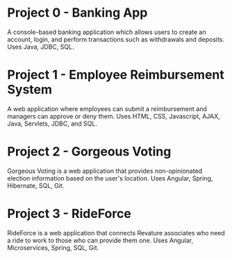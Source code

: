 # Project 0 - Banking App

A console-based banking application which allows users to create an account, login, and perform transactions such as withdrawals and deposits.
Uses Java, JDBC, SQL.

# Project 1 - Employee Reimbursement System

A web application where employees can submit a reimbursement and managers can approve or deny them.
Uses HTML, CSS, Javascript, AJAX, Java, Servlets, JDBC, and SQL.

# Project 2 - Gorgeous Voting

Gorgeous Voting is a web application that provides non-opinionated election information based on the user's location.
Uses Angular, Spring, Hibernate, SQL, Git.

# Project 3 - RideForce

RideForce is a web application that connects Revature associates who need a ride to work to those who can provide them one.
Uses Angular, Microservices, Spring, SQL, Git.
